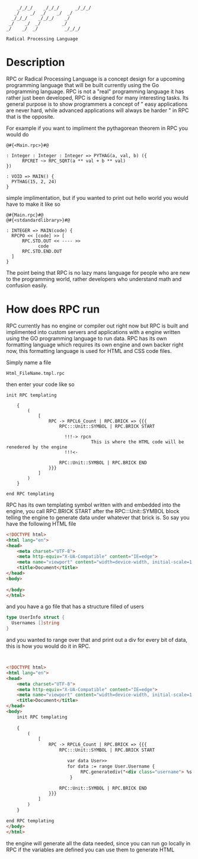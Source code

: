 ```
                                   
    _/_/_/    _/_/_/      _/_/_/   
   _/    _/  _/    _/  _/          
  _/_/_/    _/_/_/    _/           
 _/    _/  _/        _/            
_/    _/  _/          _/_/_/       
                                   
Radical Processing Language                                    
```

# Description 

RPC or Radical Processing Language is a concept design for a upcoming programming language that will be built currently using the Go programming language. RPC is not a "real" programming language it has rather just been developed, RPC is designed for many interesting tasks. Its general purpose is to show programmers a concept of " easy applications are never hard, while advanced applications will always be harder " in RPC that is the opposite. 

For example if you want to impliment the pythagorean theorem in RPC you would do 

```
@#{<Main.rpc>}#@

: Integer : Integer : Integer => PYTHAG(a, val, b) ({
      RPCRET ~> RPC_SQRT(a ** val + b ** val)
})

: VOID => MAIN() {
  PYTHAG(15, 2, 24)
}

```

simple implimentation, but if you wanted to print out hello world you would have to make it like so 

```
@#{Main.rpc}#@
@#{<stdandardlibrary>}#@

: INTEGER => MAIN(code) {
  RPCPO << [code] >> [
      RPC.STD.OUT << ---- >> 
            code 
      RPC.STD.END.OUT
  ]
}

```

The point being that RPC is no lazy mans language for people who are new to the programming world, rather developers who understand math and confusion easily.

# How does RPC run 

RPC currently has no engine or compiler out right now but RPC is built and implimented into custom servers and applications with a engine written using the GO programming language to run data. RPC has its own formatting language which requires its own engine and own backer right now, this formatting language is used for HTML and CSS code files.

Simply name a file 

`Html_FileName.tmpl.rpc`

then enter your code like so 

```
init RPC templating
    
    {
        (
            [
                RPC -> RPCL6_Count | RPC.BRICK => {{{
                    RPC:::Unit::SYMBOL | RPC.BRICK START

                      !!!-> rpcn 
                                This is where the HTML code will be renedered by the engine
                      !!!<-  

                    RPC::Unit::SYMBOL | RPC.BRICK END
                }}}
            ]
        )
    }

end RPC templating
```

RPC has its own templating symbol written with and embedded into the engine, you call RPC.BRICK START after the RPC:::Unit::SYMBOL block telling the engine to generate data under whatever that brick is. So say you have the following HTML file 

```html
<!DOCTYPE html>
<html lang="en">
<head>
    <meta charset="UTF-8">
    <meta http-equiv="X-UA-Compatible" content="IE=edge">
    <meta name="viewport" content="width=device-width, initial-scale=1.0">
    <title>Document</title>
</head>
<body>
    
</body>
</html>
```

and you have a go file that has a structure filled of users 

```go
type UserInfo struct {
  Usernames []string
}
```

and you wanted to range over that and print out a div for every bit of data, this is how you would do it in RPC.

```html


<!DOCTYPE html>
<html lang="en">
<head>
    <meta charset="UTF-8">
    <meta http-equiv="X-UA-Compatible" content="IE=edge">
    <meta name="viewport" content="width=device-width, initial-scale=1.0">
    <title>Document</title>
</head>
<body>
    init RPC templating
    
    {
        (
            [
                RPC -> RPCL6_Count | RPC.BRICK => {{{
                    RPC:::Unit::SYMBOL | RPC.BRICK START

                       var data User>>
                       for data := range User.Username {
                            RPC.generatediv("<div class="username"> %s </div>", data);
                        }

                    RPC::Unit::SYMBOL | RPC.BRICK END
                }}}
            ]
        )
    }

end RPC templating
</body>
</html>
```

the engine will generate all the data needed, since you can run go locally in RPC if the variables are defined you can use them to generate HTML
